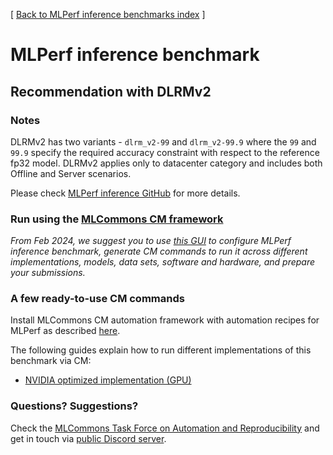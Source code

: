 [ [Back to MLPerf inference benchmarks index](../README.md) ]

# MLPerf inference benchmark

## Recommendation with DLRMv2

### Notes

DLRMv2 has two variants - `dlrm_v2-99` and `dlrm_v2-99.9` where the `99` and `99.9` specify the required accuracy constraint 
with respect to the reference fp32 model. DLRMv2 applies only to datacenter category and includes both Offline and Server scenarios.

Please check [MLPerf inference GitHub](https://github.com/mlcommons/inference) for more details.

### Run using the [MLCommons CM framework](https://github.com/mlcommons/ck)

*From Feb 2024, we suggest you to use [this GUI](https://access.cknowledge.org/playground/?action=howtorun&bench_uid=39877bb63fb54725)
 to configure MLPerf inference benchmark, generate CM commands to run it across different implementations, models, data sets, software
 and hardware, and prepare your submissions.*

### A few ready-to-use CM commands

Install MLCommons CM automation framework with automation recipes for MLPerf as described [here](../../../installation.md).

The following guides explain how to run different implementations of this benchmark via CM:

* [NVIDIA optimized implementation (GPU)](README_nvidia.md)

### Questions? Suggestions?

Check the [MLCommons Task Force on Automation and Reproducibility](../../../taskforce.md) 
and get in touch via [public Discord server](https://discord.gg/JjWNWXKxwT).

